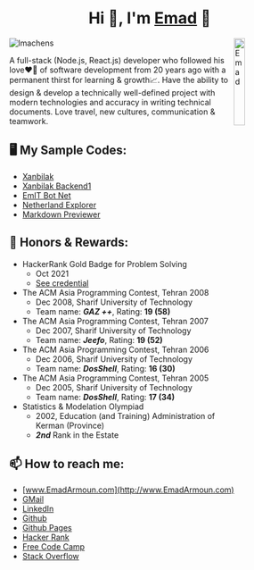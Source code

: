 <!--
Here are some ideas to get you started:

- 🔭 I’m currently working on ...
- 🌱 I’m currently learning ...
- 👯 I’m looking to collaborate on ...
- 🤔 I’m looking for help with ...
- 💬 Ask me about ...
- 😄 Pronouns: ...
- ⚡ Fun fact: ...
-->
<h1 align="center">Hi 👋, I'm <a href="http://www.EmadArmoun.com">Emad</a> 🙂</h1>

<img alt="Emad" align="right" src="http://www.armoun.com/wp-content/uploads/2021/10/Me200.jpg" width="20%" />

<!-- # I'm [Emad](http://www.EmadArmoun.com) -->
<p align="left"> <img src="https://komarev.com/ghpvc/?username=em-it&label=Profile%20views&color=blueviolet&style=flat" alt="lmachens" /> </p>

A full-stack (Node.js, React.js) developer who followed his love❤️‍🔥 of software development from 20 years ago with a permanent thirst for learning & growth📈. Have the ability to design & develop a technically well-defined project with modern technologies and accuracy in writing technical documents. Love travel, new cultures, communication & teamwork.

## 🖥️ My Sample Codes:
- [Xanbilak](https://github.com/Em-IT/xanbilak)
- [Xanbilak Backend1](https://github.com/Em-IT/xanbilak-be1)
- [EmIT Bot Net](https://github.com/Em-IT/EmITBotNet)
- [Netherland Explorer](https://github.com/Em-IT/netherland-explorer)
- [Markdown Previewer](https://github.com/Em-IT/markdown-previewer)

## 🥇 Honors & Rewards:
- HackerRank Gold Badge for Problem Solving
  - Oct 2021
  - [See credential](https://www.hackerrank.com/em_it?badge=problem-solving&stars=5&level=3&hr_r=1&utm_campaign=social-buttons&utm_medium=linkedin&utm_source=badge_share&social=linkedin)
- The ACM Asia Programming Contest, Tehran 2008
  - Dec 2008, Sharif University of Technology
  - Team name: ***GAZ ++***, Rating: **19 (58)**
- The ACM Asia Programming Contest, Tehran 2007
  - Dec 2007, Sharif University of Technology
  - Team name: ***Jeefo***, Rating: **19 (52)**
- The ACM Asia Programming Contest, Tehran 2006
  - Dec 2006, Sharif University of Technology
  - Team name: ***DosShell***, Rating: **16 (30)**
- The ACM Asia Programming Contest, Tehran 2005
  - Dec 2005, Sharif University of Technology
  - Team name: ***DosShell***, Rating: **17 (34)**
- Statistics & Modelation Olympiad
  - 2002, Education (and Training) Administration of Kerman (Province)
  - ***2nd*** Rank in the Estate 

## 📫 How to reach me:
- [www.EmadArmoun.com](http://www.EmadArmoun.com)
- [GMail](emad.armoun@gmail.com)
- [LinkedIn](https://www.linkedin.com/in/em-it/)
- [Github](https://github.com/Em-IT)
- [Github Pages](https://em-it.github.io/)
- [Hacker Rank](https://www.hackerrank.com/em_it)
- [Free Code Camp](https://www.freecodecamp.org/emit)
- [Stack Overflow](https://stackoverflow.com/users/2374310/emad-armoun)

<!-- Some books I'm reading -->
<!-- Latest posts -->
